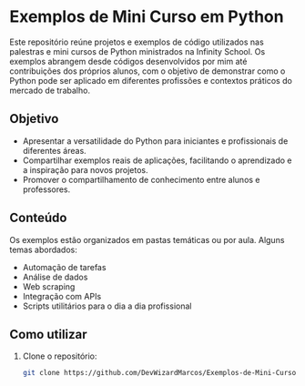 # Exemplos de Mini Curso em Python

Este repositório reúne projetos e exemplos de código utilizados nas palestras e mini cursos de Python ministrados na Infinity School. Os exemplos abrangem desde códigos desenvolvidos por mim até contribuições dos próprios alunos, com o objetivo de demonstrar como o Python pode ser aplicado em diferentes profissões e contextos práticos do mercado de trabalho.

## Objetivo

- Apresentar a versatilidade do Python para iniciantes e profissionais de diferentes áreas.
- Compartilhar exemplos reais de aplicações, facilitando o aprendizado e a inspiração para novos projetos.
- Promover o compartilhamento de conhecimento entre alunos e professores.

## Conteúdo

Os exemplos estão organizados em pastas temáticas ou por aula. Alguns temas abordados:

- Automação de tarefas
- Análise de dados
- Web scraping
- Integração com APIs
- Scripts utilitários para o dia a dia profissional

## Como utilizar

1. Clone o repositório:
   ```bash
   git clone https://github.com/DevWizardMarcos/Exemplos-de-Mini-Curso-Em-Python.git
